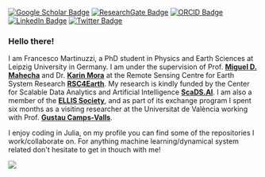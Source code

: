 [![Google Scholar Badge](https://img.shields.io/badge/Google-Scholar-red)](https://scholar.google.com/citations?user=5zVK6KIAAAAJ&hl=en)
[![ResearchGate Badge](https://img.shields.io/badge/Research-Gate-brightgreen)](https://www.researchgate.net/profile/Francesco-Martinuzzi)
[![ORCID Badge](https://img.shields.io/badge/ORCID-iD-green)](https://orcid.org/0000-0003-3249-3703)
[![LinkedIn Badge](https://img.shields.io/badge/Linked-In-blue)](https://www.linkedin.com/in/francesco-martinuzzi-259a16215/)
[![Twitter Badge](https://img.shields.io/twitter/follow/MartinuzziFra?style=social)](https://twitter.com/MartinuzziFra)

### Hello there!

I am Francesco Martinuzzi, a PhD student in Physics and Earth Sciences at Leipzig University in Germany.
I am under the supervision of Prof. [**Miguel D. Mahecha**](https://www.uni-leipzig.de/en/profile/mitarbeiter/prof-dr-miguel-mahecha) and Dr. [**Karin Mora**](https://aperiodik.is/) at the Remote Sensing Centre for Earth System Research [**RSC4Earth**](https://rsc4earth.de/). My research is kindly funded by the Center for Scalable Data Analytics and Artificial Intelligence [**ScaDS.AI**](https://scads.ai/). I am also a member of the [**ELLIS Society**](https://ellis.eu/projects/modeling-impacts-of-extreme-events-using-reservoir-computing), and as part of its exchange program I spent six months as a visiting researcher at the Universitat de València working with Prof. [**Gustau Camps-Valls**](https://www.uv.es/gcamps/). 
    
I enjoy coding in Julia, on my profile you can find some of the repositories I work/collaborate on. For anything machine learning/dynamical system related don't hesitate to get in thouch with me!

![](https://github-readme-stats.vercel.app/api?username=MartinuzziFrancesco&show_icons=true&count_private=true&hide_border=true&include_all_commits=true&theme=noctis_minimus)
